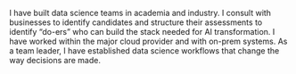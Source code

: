 I have built data science teams in academia and industry.  I consult with businesses to identify candidates and structure their assessments to identify “do-ers” who can build the stack needed for AI transformation.  I have worked within the major cloud provider and with on-prem systems.  As a team leader, I have established data science workflows that change the way decisions are made.  